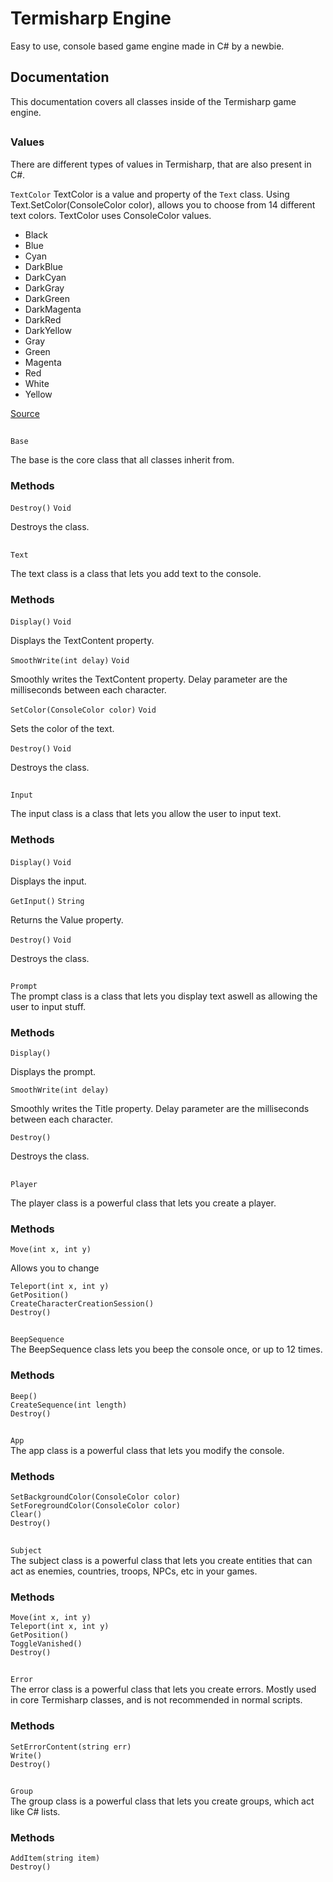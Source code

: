 # Termisharp Engine
Easy to use, console based game engine made in C# by a newbie.

## Documentation
This documentation covers all classes inside of the Termisharp game engine.

##
### Values
There are different types of values in Termisharp, that are also present in C#.

` TextColor `
TextColor is a value and property of the ` Text ` class. Using Text.SetColor(ConsoleColor color), allows you to choose from 14 different text colors. TextColor uses ConsoleColor values.
* Black
* Blue
* Cyan
* DarkBlue
* DarkCyan
* DarkGray
* DarkGreen
* DarkMagenta
* DarkRed
* DarkYellow
* Gray
* Green
* Magenta
* Red
* White
* Yellow

<a href="https://docs.microsoft.com/en-us/dotnet/api/system.consolecolor?view=net-6.0">Source</a>

##
`Base `

The base is the core class that all classes inherit from. 

### Methods
` Destroy() ` ` Void ` 

Destroys the class.

##
` Text `

The text class is a class that lets you add text to the console.

### Methods
` Display() ` ` Void `

Displays the TextContent property.

` SmoothWrite(int delay) ` ` Void `

Smoothly writes the TextContent property. Delay parameter are the milliseconds between each character.

` SetColor(ConsoleColor color) ` ` Void `

Sets the color of the text.

` Destroy() ` ` Void `

Destroys the class.

##
` Input `

The input class is a class that lets you allow the user to input text.

### Methods
` Display() ` ` Void `

Displays the input.

` GetInput() ` ` String `

Returns the Value property.

` Destroy() ` ` Void `

Destroys the class.

##
` Prompt `
<br>
The prompt class is a class that lets you display text aswell as allowing the user to input stuff.

### Methods
` Display() `

Displays the prompt.

` SmoothWrite(int delay) `

Smoothly writes the Title property. Delay parameter are the milliseconds between each character.

` Destroy() `

Destroys the class.

##
` Player `

The player class is a powerful class that lets you create a player.

### Methods
` Move(int x, int y) `

Allows you to change

` Teleport(int x, int y) `
<br>
` GetPosition() `
<br>
` CreateCharacterCreationSession() `
<br>
` Destroy() `

##
` BeepSequence `
<br>
The BeepSequence class lets you beep the console once, or up to 12 times.

### Methods
` Beep() `
<br>
` CreateSequence(int length) `
<br>
` Destroy() `

##
` App `
<br>
The app class is a powerful class that lets you modify the console.

### Methods
` SetBackgroundColor(ConsoleColor color) `
<br>
` SetForegroundColor(ConsoleColor color) `
<br>
` Clear() `
<br>
` Destroy() `

##
` Subject `
<br>
The subject class is a powerful class that lets you create entities that can act as enemies, countries, troops, NPCs, etc in your games.

### Methods
` Move(int x, int y) `
<br>
` Teleport(int x, int y) `
<br>
` GetPosition() `
<br>
` ToggleVanished() `
<br>
` Destroy() `

##
` Error `
<br>
The error class is a powerful class that lets you create errors. Mostly used in core Termisharp classes, and is not recommended in normal scripts.

### Methods
` SetErrorContent(string err) `
<br>
` Write() `
<br>
` Destroy() `

##
` Group `
<br>
The group class is a powerful class that lets you create groups, which act like C# lists.

### Methods
` AddItem(string item) `
<br>
` Destroy() `
